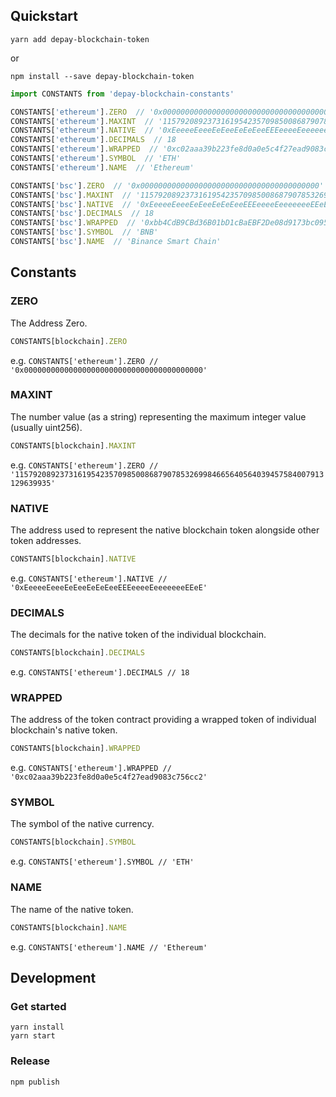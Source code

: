 ## Quickstart

```
yarn add depay-blockchain-token
```

or 

```
npm install --save depay-blockchain-token
```

```javascript
import CONSTANTS from 'depay-blockchain-constants'

CONSTANTS['ethereum'].ZERO  // '0x0000000000000000000000000000000000000000'
CONSTANTS['ethereum'].MAXINT  // '115792089237316195423570985008687907853269984665640564039457584007913129639935'
CONSTANTS['ethereum'].NATIVE  // '0xEeeeeEeeeEeEeeEeEeEeeEEEeeeeEeeeeeeeEEeE'
CONSTANTS['ethereum'].DECIMALS  // 18
CONSTANTS['ethereum'].WRAPPED  // '0xc02aaa39b223fe8d0a0e5c4f27ead9083c756cc2'
CONSTANTS['ethereum'].SYMBOL  // 'ETH'
CONSTANTS['ethereum'].NAME  // 'Ethereum'

CONSTANTS['bsc'].ZERO  // '0x0000000000000000000000000000000000000000'
CONSTANTS['bsc'].MAXINT  // '115792089237316195423570985008687907853269984665640564039457584007913129639935'
CONSTANTS['bsc'].NATIVE  // '0xEeeeeEeeeEeEeeEeEeEeeEEEeeeeEeeeeeeeEEeE'
CONSTANTS['bsc'].DECIMALS  // 18
CONSTANTS['bsc'].WRAPPED  // '0xbb4CdB9CBd36B01bD1cBaEBF2De08d9173bc095c'
CONSTANTS['bsc'].SYMBOL  // 'BNB'
CONSTANTS['bsc'].NAME  // 'Binance Smart Chain'
```

## Constants

### ZERO

The Address Zero.

```javascript
CONSTANTS[blockchain].ZERO
```

e.g. `CONSTANTS['ethereum'].ZERO // '0x0000000000000000000000000000000000000000'`

### MAXINT

The number value (as a string) representing the maximum integer value (usually uint256).

```javascript
CONSTANTS[blockchain].MAXINT
```

e.g. `CONSTANTS['ethereum'].ZERO // '115792089237316195423570985008687907853269984665640564039457584007913129639935'`

### NATIVE

The address used to represent the native blockchain token alongside other token addresses.

```javascript
CONSTANTS[blockchain].NATIVE
```

e.g. `CONSTANTS['ethereum'].NATIVE // '0xEeeeeEeeeEeEeeEeEeEeeEEEeeeeEeeeeeeeEEeE'`

### DECIMALS

The decimals for the native token of the individual blockchain.

```javascript
CONSTANTS[blockchain].DECIMALS
```

e.g. `CONSTANTS['ethereum'].DECIMALS // 18`

### WRAPPED

The address of the token contract providing a wrapped token of individual blockchain's native token.

```javascript
CONSTANTS[blockchain].WRAPPED
```

e.g. `CONSTANTS['ethereum'].WRAPPED // '0xc02aaa39b223fe8d0a0e5c4f27ead9083c756cc2'`

### SYMBOL

The symbol of the native currency.

```javascript
CONSTANTS[blockchain].SYMBOL
```

e.g. `CONSTANTS['ethereum'].SYMBOL // 'ETH'`

### NAME

The name of the native token.

```javascript
CONSTANTS[blockchain].NAME
```

e.g. `CONSTANTS['ethereum'].NAME // 'Ethereum'`


## Development

### Get started

```
yarn install
yarn start
```

### Release

```
npm publish
```
